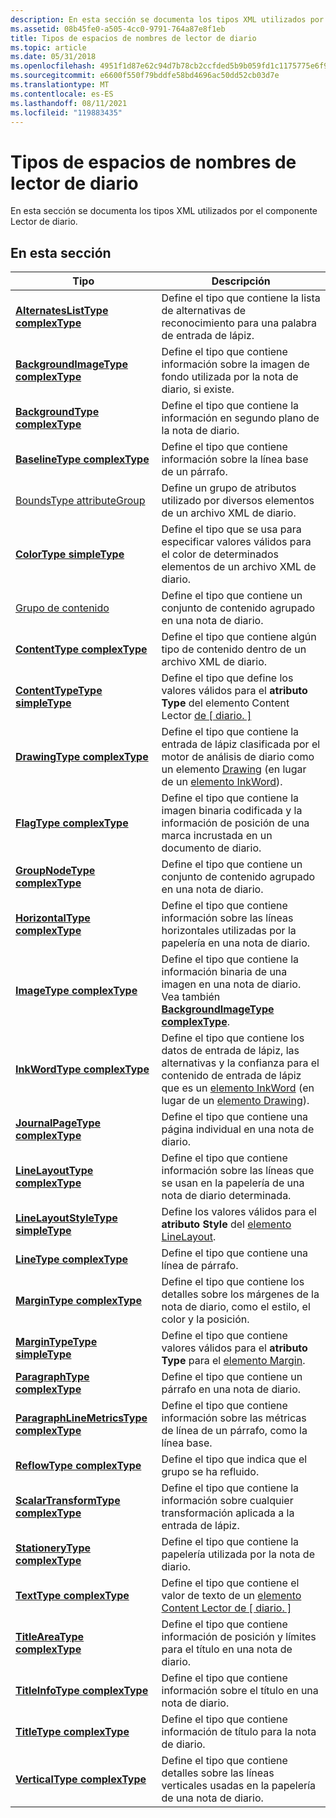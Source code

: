 ```yaml
---
description: En esta sección se documenta los tipos XML utilizados por el componente Lector de diario.
ms.assetid: 08b45fe0-a505-4cc0-9791-764a87e8f1eb
title: Tipos de espacios de nombres de lector de diario
ms.topic: article
ms.date: 05/31/2018
ms.openlocfilehash: 4951f1d87e62c94d7b78cb2ccfded5b9b059fd1c1175775e6f9b5e365b288269
ms.sourcegitcommit: e6600f550f79bddfe58bd4696ac50dd52cb03d7e
ms.translationtype: MT
ms.contentlocale: es-ES
ms.lasthandoff: 08/11/2021
ms.locfileid: "119883435"
---
```

# <a name="journal-reader-namespace-types"></a>Tipos de espacios de nombres de lector de diario

En esta sección se documenta los tipos XML utilizados por el componente Lector de diario.

## <a name="in-this-section"></a>En esta sección



| Tipo                                                                                  | Descripción                                                                                                                                                                                                    |
|---------------------------------------------------------------------------------------|----------------------------------------------------------------------------------------------------------------------------------------------------------------------------------------------------------------|
| [**AlternatesListType complexType**](alternateslisttype-complex-type.md)             | Define el tipo que contiene la lista de alternativas de reconocimiento para una palabra de entrada de lápiz.<br/>                                                                                                                  |
| [**BackgroundImageType complexType**](backgroundimagetype-complex-type.md)           | Define el tipo que contiene información sobre la imagen de fondo utilizada por la nota de diario, si existe.<br/>                                                                                                |
| [**BackgroundType complexType**](backgroundtype-complex-type.md)                     | Define el tipo que contiene la información en segundo plano de la nota de diario.<br/>                                                                                                                     |
| [**BaselineType complexType**](baselinetype-complex-type.md)                         | Define el tipo que contiene información sobre la línea base de un párrafo.<br/>                                                                                                                       |
| [BoundsType attributeGroup](boundstype-attributegroup.md)                            | Define un grupo de atributos utilizado por diversos elementos de un archivo XML de diario.<br/>                                                                                                             |
| [**ColorType simpleType**](colortype-simple-type.md)                                 | Define el tipo que se usa para especificar valores válidos para el color de determinados elementos de un archivo XML de diario.<br/>                                                                                      |
| [Grupo de contenido](contentgroup-group.md)                                          | Define el tipo que contiene un conjunto de contenido agrupado en una nota de diario.<br/>                                                                                                                          |
| [**ContentType complexType**](contenttype-complex-type.md)                           | Define el tipo que contiene algún tipo de contenido dentro de un archivo XML de diario.<br/>                                                                                                                      |
| [**ContentTypeType simpleType**](contenttypetype-simple-type.md)                     | Define el tipo que define los valores válidos para el **atributo Type** del elemento Content Lector [de \[ diario. \]](content-element--journal-reader.md)<br/>                                             |
| [**DrawingType complexType**](drawingtype-complex-type.md)                           | Define el tipo que contiene la entrada de lápiz clasificada por el motor de análisis de diario como un elemento [Drawing](drawing-element.md) (en lugar de un [elemento InkWord](inkword-element.md)).<br/>  |
| [**FlagType complexType**](flagtype-complex-type.md)                                 | Define el tipo que contiene la imagen binaria codificada y la información de posición de una marca incrustada en un documento de diario.<br/>                                                                         |
| [**GroupNodeType complexType**](groupnodetype-complex-type.md)                       | Define el tipo que contiene un conjunto de contenido agrupado en una nota de diario.<br/>                                                                                                                          |
| [**HorizontalType complexType**](horizontaltype-complex-type.md)                     | Define el tipo que contiene información sobre las líneas horizontales utilizadas por la papelería en una nota de diario.<br/>                                                                                         |
| [**ImageType complexType**](imagetype-complex-type.md)                               | Define el tipo que contiene la información binaria de una imagen en una nota de diario. Vea también [**BackgroundImageType complexType**](backgroundimagetype-complex-type.md).<br/>                     |
| [**InkWordType complexType**](inkwordtype-complex-type.md)                           | Define el tipo que contiene los datos de entrada de lápiz, las alternativas y la confianza para el contenido de entrada de lápiz que es un [elemento InkWord](inkword-element.md) (en lugar de un [elemento Drawing](drawing-element.md)).<br/> |
| [**JournalPageType complexType**](journalpagetype-complex-type.md)                   | Define el tipo que contiene una página individual en una nota de diario.<br/>                                                                                                                                |
| [**LineLayoutType complexType**](linelayouttype-complex-type.md)                     | Define el tipo que contiene información sobre las líneas que se usan en la papelería de una nota de diario determinada.<br/>                                                                                      |
| [**LineLayoutStyleType simpleType**](linelayoutstyletype-simple-type.md)             | Define los valores válidos para el **atributo Style** del [elemento LineLayout](linelayout-element.md).<br/>                                                                                           |
| [**LineType complexType**](linetype-complex-type.md)                                 | Define el tipo que contiene una línea de párrafo.<br/>                                                                                                                                                 |
| [**MarginType complexType**](margintype-complex-type.md)                             | Define el tipo que contiene los detalles sobre los márgenes de la nota de diario, como el estilo, el color y la posición.<br/>                                                                               |
| [**MarginTypeType simpleType**](margintypetype-simple-type.md)                       | Define el tipo que contiene valores válidos para el **atributo Type** para el [elemento Margin](margin-element.md).<br/>                                                                                |
| [**ParagraphType complexType**](paragraphtype-complex-type.md)                       | Define el tipo que contiene un párrafo en una nota de diario.<br/>                                                                                                                                          |
| [**ParagraphLineMetricsType complexType**](paragraphlinemetricstype-complex-type.md) | Define el tipo que contiene información sobre las métricas de línea de un párrafo, como la línea base.<br/>                                                                                             |
| [**ReflowType complexType**](reflowtype-complex-type.md)                             | Define el tipo que indica que el grupo se ha refluido.<br/>                                                                                                                                        |
| [**ScalarTransformType complexType**](scalartransformtype-complex-type.md)           | Define el tipo que contiene la información sobre cualquier transformación aplicada a la entrada de lápiz.<br/>                                                                                                                |
| [**StationeryType complexType**](stationerytype-complex-type.md)                     | Define el tipo que contiene la papelería utilizada por la nota de diario.<br/>                                                                                                                             |
| [**TextType complexType**](texttype-complex-type.md)                                 | Define el tipo que contiene el valor de texto de un [elemento Content Lector de \[ diario. \] ](content-element--journal-reader.md)<br/>                                                                       |
| [**TitleAreaType complexType**](titleareatype-complex-type.md)                       | Define el tipo que contiene información de posición y límites para el título en una nota de diario.<br/>                                                                                                     |
| [**TitleInfoType complexType**](titleinfotype-complex-type.md)                       | Define el tipo que contiene información sobre el título en una nota de diario.<br/>                                                                                                                       |
| [**TitleType complexType**](titletype-complex-type.md)                               | Define el tipo que contiene información de título para la nota de diario.<br/>                                                                                                                              |
| [**VerticalType complexType**](verticaltype-complex-type.md)                         | Define el tipo que contiene detalles sobre las líneas verticales usadas en la papelería de una nota de diario.<br/>                                                                                                |



 

 

 




